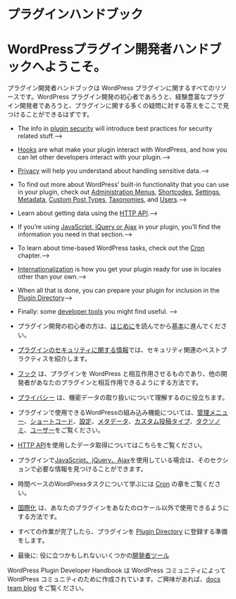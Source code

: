 <!--
# Plugin Handbook
-->
# プラグインハンドブック

<!--
Welcome to the WordPress Plugin Developer Handbook; are you ready to jump right in to the world of WordPress plugins?
-->
# WordPressプラグイン開発者ハンドブックへようこそ。

<!--
The Plugin Developer Handbook is a resource for all things WordPress plugins. Whether you’re new to WordPress plugin development, or you’re an experienced plugin developer, you should be able to find the answer to many of your plugin-related questions right here.
-->
プラグイン開発者ハンドブックは WordPress プラグインに関するすべてのリソースです。WordPress プラグイン開発の初心者であろうと、経験豊富なプラグイン開発者であろうと、プラグインに関する多くの疑問に対する答えをここで見つけることができるはずです。


<!-- 
* If you’re new to plugin development, start by reading the [introduction](https://developer.wordpress.org/plugin/intro/) and then move on to [the basics](https://developer.wordpress.org/plugins/plugin-basics/).-->
* The info in [plugin security](https://developer.wordpress.org/plugin/security/) will introduce best practices for security related stuff.-->
* [Hooks](https://developer.wordpress.org/plugin/hooks/) are what make your plugin interact with WordPress, and how you can let other developers interact with your plugin.-->
* [Privacy](https://developer.wordpress.org/plugins/privacy/) will help you understand about handling sensitive data.-->
* To find out more about WordPress’ built-in functionality that you can use in your plugin, check out [Administration Menus](https://developer.wordpress.org/plugin/administration-menus/), [Shortcodes](https://developer.wordpress.org/plugin/shortcodes/), [Settings](https://developer.wordpress.org/plugin/settings/), [Metadata](https://developer.wordpress.org/plugin/metadata/), [Custom Post Types](https://developer.wordpress.org/plugins/post-types/), [Taxonomies](https://developer.wordpress.org/plugins/taxonomies/), and [Users](https://developer.wordpress.org/plugin/users/).-->
* Learn about getting data using the [HTTP API](https://developer.wordpress.org/plugin/http-api/).-->
* If you’re using [JavaScript, jQuery or Ajax](https://developer.wordpress.org/plugin/javascript/) in your plugin, you’ll find the information you need in that section.-->
* To learn about time-based WordPress tasks, check out the [Cron](https://developer.wordpress.org/plugin/cron/) chapter.-->
* [Internationalization](https://developer.wordpress.org/plugin/internationalization/) is how you get your plugin ready for use in locales other than your own.-->
* When all that is done, you can prepare your plugin for inclusion in the [Plugin Directory](https://developer.wordpress.org/plugin/wordpress-org/)-->
* Finally: some [developer tools](https://developer.wordpress.org/plugin/developer-tools/) you might find useful.
-->

* プラグイン開発の初心者の方は、[はじめに](https://developer.wordpress.org/plugin/intro/)を読んでから[基本](https://developer.wordpress.org/plugins/plugin-basics/)に進んでください。
* [プラグインのセキュリティに関する情報](https://developer.wordpress.org/plugin/security/)では、セキュリティ関連のベストプラクティスを紹介します。
* [フック](https://developer.wordpress.org/plugin/hooks/) は、プラグインを WordPress と相互作用させるものであり、他の開発者があなたのプラグインと相互作用できるようにする方法です。
* [プライバシー](https://developer.wordpress.org/plugins/privacy/) は、機密データの取り扱いについて理解するのに役立ちます。
* プラグインで使用できるWordPressの組み込み機能については、[管理メニュー](https://developer.wordpress.org/plugin/administration-menus/)、[ショートコード](https://developer.wordpress.org/plugin/shortcodes/)、[設定](https://developer.wordpress.org/plugin/settings/)、[メタデータ](https://developer.wordpress.org/plugin/metadata/)、[カスタム投稿タイプ](https://developer.wordpress.org/plugins/post-types/)、[タクソノミ](https://developer.wordpress.org/plugins/taxonomies/)、[ユーザー](https://developer.wordpress.org/plugin/users/)をご覧ください。
* [HTTP API](https://developer.wordpress.org/plugin/http-api/)を使用したデータ取得についてはこちらをご覧ください。
* プラグインで[JavaScript、jQuery、Ajax](https://developer.wordpress.org/plugin/javascript/)を使用している場合は、そのセクションで必要な情報を見つけることができます。
* 時間ベースのWordPressタスクについて学ぶには [Cron](https://developer.wordpress.org/plugin/cron/) の章をご覧ください。
* [国際化](https://developer.wordpress.org/plugin/internationalization/) は、あなたのプラグインをあなたのロケール以外で使用できるようにする方法です。
* すべての作業が完了したら、プラグインを [Plugin Directory](https://developer.wordpress.org/plugin/wordpress-org/) に登録する準備をします。
* 最後に: 役に立つかもしれないいくつかの[開発者ツール](https://developer.wordpress.org/plugin/developer-tools/)



<!-- 
The WordPress Plugin Developer Handbook is created by the WordPress community, for the WordPress community. We are always looking for more contributors; if you’re interested, stop by the [docs team blog](https://make.wordpress.org/docs) to find out more about getting involved.
-->

WordPress Plugin Developer Handbook は WordPress コミュニティによって WordPress コミュニティのために作成されています。ご興味があれば、[docs team blog](https://make.wordpress.org/docs) をご覧ください。
